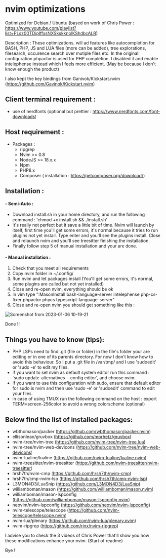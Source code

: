 # nvim optimizations

Optimized for Debian / Ubuntu (based on work of Chris Power : https://www.youtube.com/playlist?list=PLsz00TDipIffxsNXSkskknolKShdbcALR)

Description : 
These optimizations, will ad features like autocompletion for BASH, PHP, JS and LUA files (more can be added), tree explorations, filesearch, occurence search over mutiple files etc. 
In the original configuration phpactor is used for PHP completion. I disabled it and enable intelephense instead which I feels more efficient. (May be because I don't know enough the product)

I also kept the key bindings from Ganivok/Kickstart.nvim (https://github.com/Gavinok/Kickstart.nvim) 

## Client terminal requirement : 
  - use of nerdfonts (optional but prettier : https://www.nerdfonts.com/font-downloads)
  
## Host requirement : 
  - Packages :
    - ripgrep
    - Nvim >= 0.8
    - NodeJS >= 18.x.x
    - Npm
    - PHP8.x
    - Composer ( installation : https://getcomposer.org/download/)
  
## Installation : 

 #### - Semi-Auto :
   - Download install.sh in your home directory, and run the following command : 'chmod +x install.sh && ./install.sh'
   - It's really not perfect but it save a little bit of time. Nvim will launch by itself, first time you'll get some errors, it's normal because it tries to run plugins not yet install. Type enter and you'll see the plugins install. Close and relaunch nvim and you'll see treesitter finishing the installation.
   - Finally follow step 5 of manual installation and your are done.
  
 #### - Manual installation :

  1) Check that you meet all requirements
  2) Copy nvim folder in ~/.config/
  3) Run nvim and let packages install (You'll get some errors, it's normal, some plugins are called but not yet installed)
  4) Close and re-open nvim, everything should be ok
  5) In vim type ":MasonInstall bash-language-server intelephense php-cs-fixer phpactor phpcs typescript-language-server"
  6) Close and re-open nvim
you should get something like this : 

![Screenshot from 2023-01-06 10-19-21](https://user-images.githubusercontent.com/45790724/210970680-3e50afde-2a43-4bf4-ad54-22355fb543b4.png)

Done !!

## Things you have to know (tips): 
  - PHP LSPs need to find .git (file or folder) in the file's folder your are editing or in one of its parents directory. For now I don't know how to avoid this behaviour. So I put a .git file in /var/tmp/ and I use 'sudoedit' or 'sudo -e' to edit my files.
  - If you want to set nvim as default system editor run this command : 'sudo update-alternatives --config editor', and choose nvim.
  - If you want to use this configuration with sudo, ensure that default editor for sudo is nvim and then use 'sudo -e' or 'sudoedit' command to edit your files.
  - in case of using TMUX run the following command on the host : export TERM=screen-256color to avoid a wrong colorscheme (optional)

## Below find the list of installed packages: 

- wbthomason/packer (https://github.com/wbthomason/packer.nvim)
- ellisonleao/gruvbox (https://github.com/morhetz/gruvbox)
- nvim-tree/nvim-tree (https://github.com/nvim-tree/nvim-tree.lua)
- nvim-tree/nvim-web-devicons (https://github.com/nvim-tree/nvim-web-devicons)
- nvim-lualine/lualine (https://github.com/nvim-lualine/lualine.nvim)
- nvim-treesitter/nvim-treesitter (https://github.com/nvim-treesitter/nvim-treesitter)
- hrsh7th/nvim-cmp (https://github.com/hrsh7th/nvim-cmp)
- hrsh7th/cmp-nvim-lsp (https://github.com/hrsh7th/cmp-nvim-lsp)
- L3MON4D3/LuaSnip (https://github.com/L3MON4D3/LuaSnip)
- williamboman/mason (https://github.com/williamboman/mason.nvim)
- williamboman/mason-lspconfig (https://github.com/williamboman/mason-lspconfig.nvim)
- neovim/nvim-lspconfig (https://github.com/neovim/nvim-lspconfig)
- nvim-telescope/telescope (https://github.com/nvim-telescope/telescope.nvim)
- nvim-lua/plenary (https://github.com/nvim-lua/plenary.nvim)
- nvim-ripgrep (https://github.com/rinx/nvim-ripgrep)

I advise you to check the 3 videos of Chris Power that'll show you how these modifications enhance your nvim. (Start of readme)

Bye !

